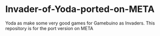 # Invader-of-Yoda-ported-on-META
Yoda as make some very good games for Gamebuino as Invaders. This repository is for the port version on META
